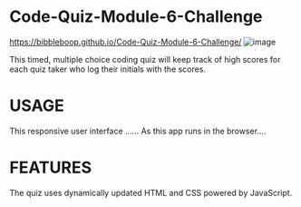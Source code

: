 # Code-Quiz-Module-6-Challenge
https://bibbleboop.github.io/Code-Quiz-Module-6-Challenge/
![image](https://user-images.githubusercontent.com/88599112/229255715-237c6c97-347f-4ada-b742-4ad09f61e0f6.png)

This timed, multiple choice coding quiz will keep track of high scores for each quiz taker who log their initials with the scores. 

# USAGE 
This responsive user interface ......   As this app runs in the browser....

# FEATURES

The quiz uses dynamically updated HTML and CSS powered by JavaScript.



